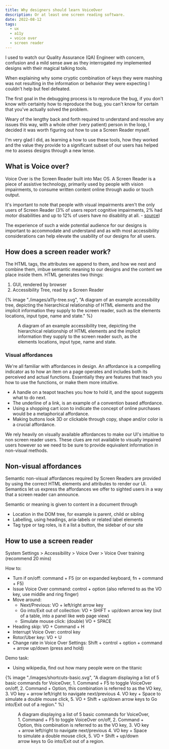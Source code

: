```yaml
---
title: Why designers should learn VoiceOver
description: Or at least one screen reading software.
date: 2022-08-12
tags:
  - ux
  - a11y
  - voice over
  - screen reader
---
```


I used to watch our Quality Assurance (QA) Engineer with concern, confusion and a mild sense awe as they interrogated my implemented designs with their magical talking tools.

When explaining why some cryptic combination of keys they were mashing was not resulting in the information or behavior they were expecting I couldn't help but feel defeated. 

The first goal in the debugging process is to reproduce the bug, if you don't know with certainty how to reproduce the bug, you can't know for certain that you've actually solved the problem.

Weary of the lengthy back and forth required to understand and resolve any issues this way, with a whole other (very patient) person in the loop, I decided it was  worth figuring out how to use a Screen Reader myself. 

I'm very glad I did, as learning a how to use these tools, how they worked and the value they provide to a significant subset of our users has helped me to assess designs through a new lense. 

## What is Voice over?

Voice Over is the Screen Reader built into Mac OS. A Screen Reader is a piece of assistive technology, primarily used by people with vision impairments, to consume written content online through audio or touch output.

It's important to note that people with visual impairments aren't the only users of Screen Reader (3% of users report cognitive impairments, 2% had motor disabilities and up to 12% of users have no disability at all. - [source](https://webaim.org/projects/screenreadersurvey8/))

The experience of such a wide potential audience for our designs is important to accommodate and understand and as with most accessibility considerations can help elevate the usability of our designs for all users. 

## How does a screen reader work?

The HTML tags, the attributes we append to them, and how we nest and combine them, imbue semantic meaning to our designs and the content we place inside them. HTML generates two things:
1. GUI, rendered by browser
2. Accessibility Tree, read by a Screen Reader

<div class="u-bleed-container:small">
{% image "./images/a11y-tree.svg", "A diagram of an example accessibility tree, depicting the hierarchical relationship of HTML elements and the implicit information they supply to the screen reader, such as the elements locations, input type, name and state." %}
<figure>A diagram of an example accessibility tree, depicting the hierarchical relationship of HTML elements and the implicit information they supply to the screen reader such, as the elements locations, input type, name and state.</figure>
</div>

### Visual affordances

We're all familiar with affordances in design. An affordance is a compelling indicator as to how an item on a page operates and includes both its perceived and actual functions. Essentially they are features that teach you how to use the functions, or make them more intuitive.
- A handle on a teapot teaches you how to hold it, and the spout suggests what to do next.
- The underline of a link, is an example of a convention based affordance.
- Using a shopping cart icon to indicate the concept of online purchases would be a metaphorical affordance.
- Making buttons look 3D or clickable through copy, shape and/or color is a crucial affordance.

We rely heavily on visually available affordances to make our UI's intuitive to non screen reader users. These clues are not available to visually impaired users however so we need to be sure to provide equivalent information in non-visual methods.

## Non-visual affordances

Semantic non-visual affordances required by Screen Readers are provided by using the correct HTML elements and attributes to render our UI. Semantics let us express the affordances we offer to sighted users in a way that a screen reader can announce.

Semantic or meaning is given to content in a document through
- Location in the DOM tree, for example is parent, child or sibling
- Labelling, using headings, aria-labels or related label elements
- Tag type or tag roles, is it a list a button, the sidebar of our site

## How to use a screen reader

System Settings > Accessibility > Voice Over > Voice Over training (recommend 20 mins)

How to:
- Turn if on/off: command + F5 (or on expanded keyboard, fn + command + F5)
- Issue Voice Over command: control + option (also referred to as the VO key, use middle and ring finger)
- Move around:
  - Next/Previous: VO + left/right arrow key
  - Go into/Exit out of collection: VO + SHIFT + up/down arrow key (out of a table, into a panel like web page view)
  - Simulate mouse click: (double) VO + SPACE
- Heading skip:  VO + Command + H
- Interrupt Voice Over: control key
- Rotor/Uber key: VO + U
- Change rate in Voice Over Settings: Shift + control + option + command + arrow up/down (press and hold)

Demo task:
- Using wikipedia, find out how many people were on the titanic

<div class="u-bleed-container:medium">
{% image "./images/shortcuts-basic.svg", "A diagram displaying a list of 5 basic commands for VoiceOver, 1. Command + F5 to toggle VoiceOver on/off, 2. Command + Option, this combination is referred to as the VO key, 3. VO key + arrow left/right to navigate next/previous 4. VO key + Space to simulate a double mouse click,  5. VO + Shift + up/down arrow keys to Go into/Exit out of a region." %}
<figure>A diagram displaying a list of 5 basic commands for VoiceOver, 1. Command + F5 to toggle VoiceOver on/off, 2. Command + Option, this combination is referred to as the VO key, 3. VO key + arrow left/right to navigate next/previous 4. VO key + Space to simulate a double mouse click,  5. VO + Shift + up/down arrow keys to Go into/Exit out of a region.</figure>
</div>
